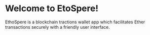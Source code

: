 # Welcome to EtoSpere!

EthoSpere is a blockchain tractions wallet app which facilitates Ether transactions securely with a friendly user interface.
